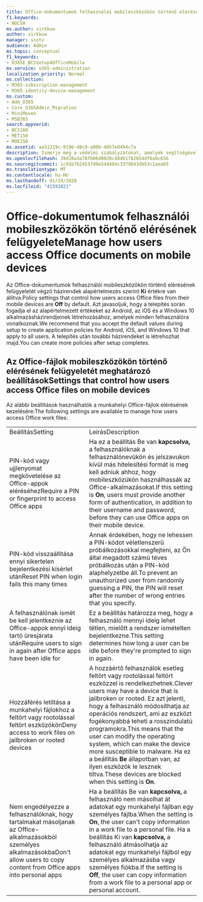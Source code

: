 ```yaml
---
title: Office-dokumentumok felhasználói mobileszközökön történő elérésének felügyelete
f1.keywords:
- NOCSH
ms.author: sirkkuw
author: sirkkuw
manager: scotv
audience: Admin
ms.topic: conceptual
f1_keywords:
- O365E_BCSSetup4OfficeMobile
ms.service: o365-administration
localization_priority: Normal
ms.collection:
- M365-subscription-management
- M365-identity-device-management
ms.custom:
- Adm_O365
- Core_O365Admin_Migration
- MiniMaven
- MSB365
search.appverid:
- BCS160
- MET150
- MOE150
ms.assetid: aa31319c-9196-48c9-a90b-4057e0494c7a
description: Ismerje meg a védelmi szabályzatokat, amelyek segítségével biztonságos hozzáférést biztosíthat nak az Office-alkalmazásokhoz mobileszközökről.
ms.openlocfilehash: 39d28a3a78fb06d0020c484b1782b544f6a8c656
ms.sourcegitcommit: 1c91b7b24537d0e54d484c3379043db53c1aea65
ms.translationtype: MT
ms.contentlocale: hu-HU
ms.lasthandoff: 01/29/2020
ms.locfileid: "41593821"
---
```

# <a name="manage-how-users-access-office-documents-on-mobile-devices"></a><span data-ttu-id="33257-103">Office-dokumentumok felhasználói mobileszközökön történő elérésének felügyelete</span><span class="sxs-lookup"><span data-stu-id="33257-103">Manage how users access Office documents on mobile devices</span></span>

 <span data-ttu-id="33257-104">Az Office-dokumentumok felhasználói mobileszközökön történő elérésének felügyeletét végző házirendek alapértelmezés szerint **Ki** értékre van állítva.</span><span class="sxs-lookup"><span data-stu-id="33257-104">Policy settings that control how users access Office files from their mobile devices are **Off** by default.</span></span> <span data-ttu-id="33257-105">Azt javasoljuk, hogy a telepítés során fogadja el az alapértelmezett értékeket az Android, az iOS és a Windows 10 alkalmazásházirendjeinek létrehozásához, amelyek minden felhasználóra vonatkoznak.</span><span class="sxs-lookup"><span data-stu-id="33257-105">We recommend that you accept the default values during setup to create application policies for Android, iOS, and Windows 10 that apply to all users.</span></span> <span data-ttu-id="33257-106">A telepítés után további házirendeket is létrehozhat majd.</span><span class="sxs-lookup"><span data-stu-id="33257-106">You can create more policies after setup completes.</span></span> 
  
## <a name="settings-that-control-how-users-access-office-files-on-mobile-devices"></a><span data-ttu-id="33257-107">Az Office-fájlok mobileszközökön történő elérésének felügyeletét meghatározó beállítások</span><span class="sxs-lookup"><span data-stu-id="33257-107">Settings that control how users access Office files on mobile devices</span></span>

<span data-ttu-id="33257-108">Az alábbi beállítások használhatók a munkahelyi Office-fájlok elérésének kezelésére:</span><span class="sxs-lookup"><span data-stu-id="33257-108">The following settings are available to manage how users access Office work files:</span></span>
  
|||
|:-----|:-----|
|<span data-ttu-id="33257-109">Beállítás</span><span class="sxs-lookup"><span data-stu-id="33257-109">Setting</span></span>  <br/> |<span data-ttu-id="33257-110">Leírás</span><span class="sxs-lookup"><span data-stu-id="33257-110">Description</span></span>  <br/> |
|<span data-ttu-id="33257-111">PIN-kód vagy ujjlenyomat megkövetelése az Office-appok eléréséhez</span><span class="sxs-lookup"><span data-stu-id="33257-111">Require a PIN or fingerprint to access Office apps</span></span>  <br/> |<span data-ttu-id="33257-112">Ha ez a beállítás Be van **kapcsolva,** a felhasználóknak a felhasználónevükön és jelszavukon kívül más hitelesítési formát is meg kell adniuk ahhoz, hogy mobileszközükön használhassák az Office-alkalmazásokat.</span><span class="sxs-lookup"><span data-stu-id="33257-112">If this setting is **On**, users must provide another form of authentication, in addition to their username and password, before they can use Office apps on their mobile device.</span></span>  <br/> |
|<span data-ttu-id="33257-113">PIN-kód visszaállítása ennyi sikertelen bejelentkezési kísérlet után</span><span class="sxs-lookup"><span data-stu-id="33257-113">Reset PIN when login fails this many times</span></span>  <br/> |<span data-ttu-id="33257-114">Annak érdekében, hogy ne lehessen a PIN-kódot véletlenszerű próbálkozásokkal megfejteni, az Ön által megadott számú téves próbálkozás után a PIN-kód alaphelyzetbe áll.</span><span class="sxs-lookup"><span data-stu-id="33257-114">To prevent an unauthorized user from randomly guessing a PIN, the PIN will reset after the number of wrong entries that you specify.</span></span>  <br/> |
|<span data-ttu-id="33257-115">A felhasználónak ismét be kell jelentkeznie az Office-appok ennyi ideig tartó üresjárata után</span><span class="sxs-lookup"><span data-stu-id="33257-115">Require users to sign in again after Office apps have been idle for</span></span>  <br/> |<span data-ttu-id="33257-116">Ez a beállítás határozza meg, hogy a felhasználó mennyi ideig lehet tétlen, mielőtt a rendszer ismételten bejelentkezne.</span><span class="sxs-lookup"><span data-stu-id="33257-116">This setting determines how long a user can be idle before they're prompted to sign in again.</span></span>  <br/> |
|<span data-ttu-id="33257-117">Hozzáférés letiltása a munkahelyi fájlokhoz a feltört vagy rootolással feltört eszközökön</span><span class="sxs-lookup"><span data-stu-id="33257-117">Deny access to work files on jailbroken or rooted devices</span></span>  <br/> |<span data-ttu-id="33257-118">A hozzáértő felhasználók esetleg feltört vagy rootolással feltört eszközzel is rendelkezhetnek.</span><span class="sxs-lookup"><span data-stu-id="33257-118">Clever users may have a device that is jailbroken or rooted.</span></span> <span data-ttu-id="33257-119">Ez azt jelenti, hogy a felhasználó módosíthatja az operációs rendszert, ami az eszközt fogékonyabbá teheti a rosszindulatú programokra.</span><span class="sxs-lookup"><span data-stu-id="33257-119">This means that the user can modify the operating system, which can make the device more susceptible to malware.</span></span> <span data-ttu-id="33257-120">Ha ez a beállítás **Be** állapotban van, az ilyen eszközök le lesznek tiltva.</span><span class="sxs-lookup"><span data-stu-id="33257-120">These devices are blocked when this setting is **On**.</span></span>  <br/> |
|<span data-ttu-id="33257-121">Nem engedélyezze a felhasználóknak, hogy tartalmakat másoljanak az Office-alkalmazásokból személyes alkalmazásokba</span><span class="sxs-lookup"><span data-stu-id="33257-121">Don't allow users to copy content from Office apps into personal apps</span></span>  <br/> |<span data-ttu-id="33257-122">Ha a beállítás Be van **kapcsolva,** a felhasználó nem másolhat át adatokat egy munkahelyi fájlban egy személyes fájlba.</span><span class="sxs-lookup"><span data-stu-id="33257-122">When the setting is **On**, the user can't copy information in a work file to a personal file.</span></span> <span data-ttu-id="33257-123">Ha a beállítás Ki van **kapcsolva,** a felhasználó átmásolhatja az adatokat egy munkahelyi fájlból egy személyes alkalmazásba vagy személyes fiókba.</span><span class="sxs-lookup"><span data-stu-id="33257-123">If the setting is **Off**, the user can copy information from a work file to a personal app or personal account.</span></span>  <br/> |
   

